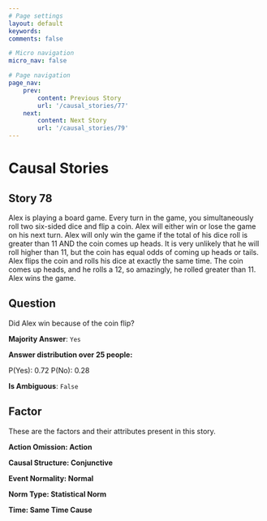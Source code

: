 ```yaml
---
# Page settings
layout: default
keywords:
comments: false

# Micro navigation
micro_nav: false

# Page navigation
page_nav:
    prev:
        content: Previous Story
        url: '/causal_stories/77'
    next:
        content: Next Story
        url: '/causal_stories/79'
---
```

# Causal Stories

## Story 78

<div class='text-hightlight'>
Alex is playing a board game. Every turn in the game, you simultaneously roll two six-sided dice and flip a coin. Alex will either win or lose the game on his next turn. Alex will only win the game if the total of his dice roll is greater than 11 AND the coin comes up heads. It is very unlikely that he will roll higher than 11, but the coin has equal odds of coming up heads or tails. Alex flips the coin and rolls his dice at exactly the same time. The coin comes up heads, and he rolls a 12, so amazingly, he rolled greater than 11. Alex wins the game.
</div>

## Question

<p>
<div class='text-hightlight'>Did Alex win because of the coin flip?</div>
</p>

**Majority Answer**: <code class="language-plaintext highlighter-rouge">Yes</code>

**Answer distribution over 25 people:**

<div class="container">
<div class="row">
<div class="col-md-7">
    <div class="slider-container">
        <div class="slider">
            <div class="slider-value" id="sliderValue"></div>
        </div>
        <div class="slider-labels">
            <span id="yesLabel">P(Yes): 0.72</span>
            <span id="noLabel">P(No): 0.28</span>
        </div>
    </div>
</div>
</div>
</div>

**Is Ambiguous**:  <code class="language-plaintext highlighter-rouge">False</code> <!-- False -->

## Factor

These are the factors and their attributes present in this story.


<div class="callout callout--info">
    <p><strong>Action Omission: Action</strong></p>
</div>

<div class="callout callout--info">
    <p><strong>Causal Structure: Conjunctive</strong></p>
</div>

<div class="callout callout--info">
    <p><strong>Event Normality: Normal</strong></p>
</div>

<div class="callout callout--info">
    <p><strong>Norm Type: Statistical Norm</strong></p>
</div>

<div class="callout callout--info">
    <p><strong>Time: Same Time Cause</strong></p>
</div>
